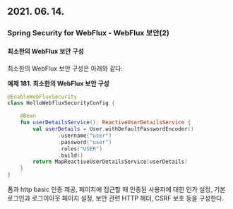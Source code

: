 ## 2021. 06. 14.

### Spring Security for WebFlux - WebFlux 보안(2)

#### 최소한의 WebFlux 보안 구성

최소한의 WebFlux 보안 구성은 아래와 같다:

**예제 181. 최소한의 WebFlux 보안 구성**

```kotlin
@EnableWebFluxSecurity
class HelloWebfluxSecurityConfig {

    @Bean
    fun userDetailsService(): ReactiveUserDetailsService {
        val userDetails = User.withDefaultPasswordEncoder()
                .username("user")
                .password("user")
                .roles("USER")
                .build()
        return MapReactiveUserDetailsService(userDetails)
    }
}
```

폼과 http basic 인증 제공, 페이지에 접근할 때 인증된 사용자에 대한 인가 설정, 기본 로그인과 로그이아웃 페이지 설정, 보안 관련 HTTP 헤더, CSRF 보호 등을 구성한다.

